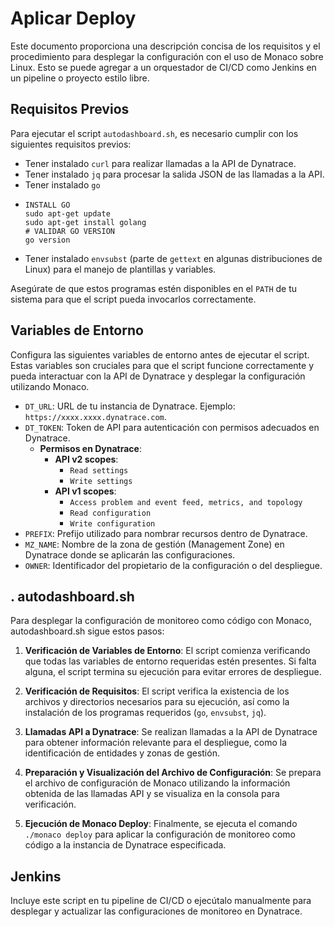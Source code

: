 # Aplicar Deploy

Este documento proporciona una descripción concisa de los requisitos y el procedimiento para desplegar la configuración con el uso de Monaco sobre Linux. Esto se puede agregar a un orquestador de CI/CD como Jenkins en un pipeline o proyecto estilo libre.

## Requisitos Previos

Para ejecutar el script `autodashboard.sh`, es necesario cumplir con los siguientes requisitos previos:

- Tener instalado `curl` para realizar llamadas a la API de Dynatrace.
- Tener instalado `jq` para procesar la salida JSON de las llamadas a la API.
- Tener instalado `go`
-     INSTALL GO
      sudo apt-get update
      sudo apt-get install golang
      # VALIDAR GO VERSION
      go version

- Tener instalado `envsubst` (parte de `gettext` en algunas distribuciones de Linux) para el manejo de plantillas y variables.

Asegúrate de que estos programas estén disponibles en el `PATH` de tu sistema para que el script pueda invocarlos correctamente.

## Variables de Entorno

Configura las siguientes variables de entorno antes de ejecutar el script. Estas variables son cruciales para que el script funcione correctamente y pueda interactuar con la API de Dynatrace y desplegar la configuración utilizando Monaco.

- `DT_URL`: URL de tu instancia de Dynatrace. Ejemplo: `https://xxxx.xxxx.dynatrace.com`.
- `DT_TOKEN`: Token de API para autenticación con permisos adecuados en Dynatrace.
    - **Permisos en Dynatrace**:
        - **API v2 scopes**:
          - `Read settings`
          - `Write settings`
        - **API v1 scopes**:
          - `Access problem and event feed, metrics, and topology`
          - `Read configuration`
          - `Write configuration`
- `PREFIX`: Prefijo utilizado para nombrar recursos dentro de Dynatrace.
- `MZ_NAME`: Nombre de la zona de gestión (Management Zone) en Dynatrace donde se aplicarán las configuraciones.
- `OWNER`: Identificador del propietario de la configuración o del despliegue.

## . autodashboard.sh

Para desplegar la configuración de monitoreo como código con Monaco, autodashboard.sh sigue estos pasos:

1. **Verificación de Variables de Entorno**: El script comienza verificando que todas las variables de entorno requeridas estén presentes. Si falta alguna, el script termina su ejecución para evitar errores de despliegue.

2. **Verificación de Requisitos**: El script verifica la existencia de los archivos y directorios necesarios para su ejecución, así como la instalación de los programas requeridos (`go`, `envsubst`, `jq`).

3. **Llamadas API a Dynatrace**: Se realizan llamadas a la API de Dynatrace para obtener información relevante para el despliegue, como la identificación de entidades y zonas de gestión.

4. **Preparación y Visualización del Archivo de Configuración**: Se prepara el archivo de configuración de Monaco utilizando la información obtenida de las llamadas API y se visualiza en la consola para verificación.

5. **Ejecución de Monaco Deploy**: Finalmente, se ejecuta el comando `./monaco deploy` para aplicar la configuración de monitoreo como código a la instancia de Dynatrace especificada.

## Jenkins
Incluye este script en tu pipeline de CI/CD o ejecútalo manualmente para desplegar y actualizar las configuraciones de monitoreo en Dynatrace.

